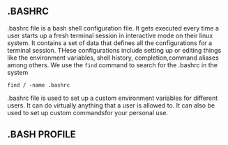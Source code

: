 ## .BASHRC
.bashrc file is a bash shell configuration file. It gets executed every time a user starts up a fresh terminal session in interactive mode on their linux system.
It contains a set of data that defines all the configurations for a terminal session. THese configurations include setting up or editing things like the environment variables, shell history, completion,command aliases among others.
We use the `find` command to search for the .bashrc in the system 

```
find / -name .bashrc
```
.bashrc file is used to set up a custom environment variables for different users. It can do virtually anything that a user is allowed to. It can also be used to set up custom commandsfor your personal use. 

## .BASH PROFILE
